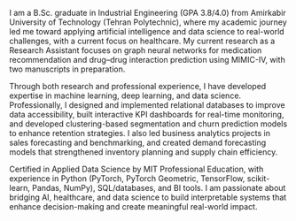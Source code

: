 I am a B.Sc. graduate in Industrial Engineering (GPA 3.8/4.0) from Amirkabir University of Technology (Tehran Polytechnic), where my academic journey led me toward applying artificial intelligence and data science to real-world challenges, with a current focus on healthcare. My current research as a Research Assistant focuses on graph neural networks for medication recommendation and drug–drug interaction prediction using MIMIC-IV, with two manuscripts in preparation.

Through both research and professional experience, I have developed expertise in machine learning, deep learning, and data science. Professionally, I designed and implemented relational databases to improve data accessibility, built interactive KPI dashboards for real-time monitoring, and developed clustering-based segmentation and churn prediction models to enhance retention strategies. I also led business analytics projects in sales forecasting and benchmarking, and created demand forecasting models that strengthened inventory planning and supply chain efficiency.

Certified in Applied Data Science by MIT Professional Education, with experience in Python (PyTorch, PyTorch Geometric, TensorFlow, scikit-learn, Pandas, NumPy), SQL/databases, and BI tools. I am passionate about bridging AI, healthcare, and data science to build interpretable systems that enhance decision-making and create meaningful real-world impact.
